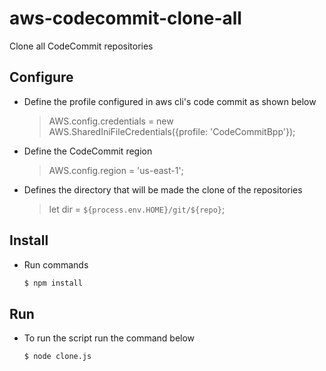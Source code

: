 # aws-codecommit-clone-all
Clone all CodeCommit repositories

## Configure

* Define the profile configured in aws cli's code commit as shown below
    > AWS.config.credentials = new AWS.SharedIniFileCredentials({profile: 'CodeCommitBpp'});
* Define the CodeCommit region
    > AWS.config.region = 'us-east-1';

* Defines the directory that will be made the clone of the repositories
    > let dir = `${process.env.HOME}/git/${repo}`;

## Install

* Run commands
    ```bash
    $ npm install
## Run

* To run the script run the command below
    ```bash
    $ node clone.js